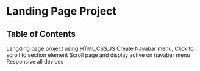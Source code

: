 # Landing Page Project

## Table of Contents
Langding page project 
using HTML,CSS,JS
Create Navabar menu, Click to scroll to section element
Scroll page and display active on navabar menu
Responsive all devices
